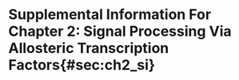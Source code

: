 # Supplemental Information For Chapter 2: Signal Processing Via Allosteric Transcription Factors{#sec:ch2_si}